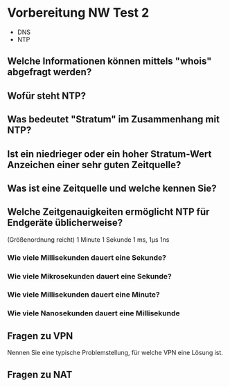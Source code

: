# Vorbereitung NW Test 2

- DNS
- NTP

## Welche Informationen können mittels "whois" abgefragt werden?

## Wofür steht NTP?

## Was bedeutet "Stratum" im Zusammenhang mit NTP?

## Ist ein niedrieger oder ein hoher Stratum-Wert Anzeichen einer sehr guten Zeitquelle?

## Was ist eine Zeitquelle und welche kennen Sie?

## Welche Zeitgenauigkeiten ermöglicht NTP für Endgeräte üblicherweise?

(Größenordnung reicht) 1 Minute 1 Sekunde 1 ms, 1µs 1ns

### Wie viele Millisekunden dauert eine Sekunde?

### Wie viele Mikrosekunden dauert eine Sekunde?

### Wie viele Millisekunden dauert eine Minute?

### Wie viele Nanosekunden dauert eine Millisekunde

## Fragen zu VPN

Nennen Sie eine typische Problemstellung, für welche VPN eine Lösung ist.

## Fragen zu NAT

